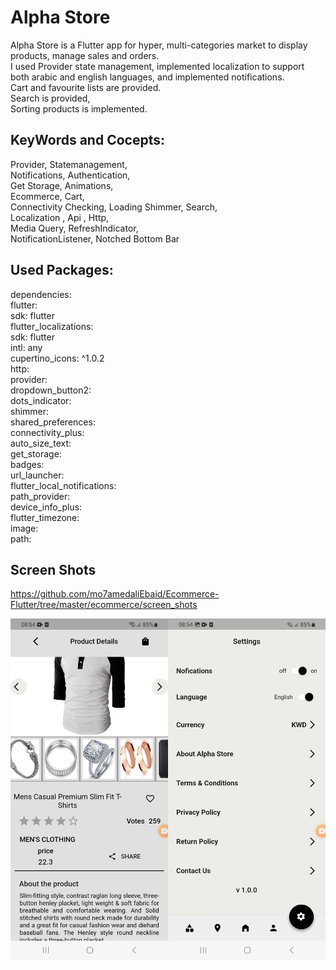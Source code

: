 # Alpha Store
Alpha Store is a Flutter app for hyper, multi-categories market to
display products, manage sales and orders.      
I used Provider state management,
implemented localization to support both arabic and english languages, 
and implemented notifications.      
Cart and favourite lists are provided.    
Search is provided,    
Sorting products is implemented.
## KeyWords and Cocepts:
Provider, Statemanagement,    
Notifications, Authentication,    
Get Storage, Animations,      
Ecommerce, Cart,    
Connectivity Checking, 
Loading Shimmer, Search,         
Localization , Api , Http,      
Media Query, RefreshIndicator,    
NotificationListener, Notched Bottom Bar

## Used Packages: 
dependencies:    
  flutter:    
    sdk: flutter    
  flutter_localizations:    
    sdk: flutter    
  intl: any    
  cupertino_icons: ^1.0.2    
  http:    
  provider:    
  dropdown_button2:    
  dots_indicator:    
  shimmer:    
  shared_preferences:    
  connectivity_plus:    
  auto_size_text:    
  get_storage:    
  badges:    
  url_launcher:    
  flutter_local_notifications:    
  path_provider:    
  device_info_plus:    
  flutter_timezone:    
  image:    
  path:    
## Screen Shots 
https://github.com/mo7amedaliEbaid/Ecommerce-Flutter/tree/master/ecommerce/screen_shots    

 ![alt text](https://github.com/mo7amedaliEbaid/Ecommerce-Flutter/blob/6d0dc5a6cffa4efdf70ee6c15712391e6514b8ed/ecommerce/screen_shots/alpha.jpg)         
